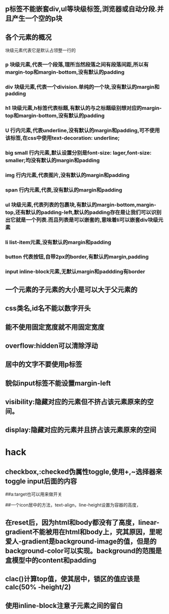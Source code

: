 ## p标签不能嵌套div,ul等块级标签,浏览器或自动分段.并且产生一个空的p块

## 各个元素的概况
块级元素代表它是默认占领整一行的
### p   块级元素,代表一个段落,理所当然段落之间有段落间距,所以有margin-top和margin-bottom,没有默认的padding
### div 块级元素,代表一个division.单纯的一个块,没有默认的margin和padding
### h1  块级元素,h标签代表标题,有默认的与之标题级别想对应的margin-top和margin-bottom,没有默认的padding
### U  行内元素,代表underline,没有默认的margin和padding,可不使用该标签,在css中使用text-decoration: underline;
### big small 行内元素,默认设置分别是font-size: lager,font-size: smaller;均没有默认的margin和padding
### img 行内元素,代表图片,没有默认的margin和padding
### span 行内元素,代表,没有默认的margin和padding
### ul 块级元素,代表列表的包裹块,有默认的margin-bottom,margin-top,还有默认的padding-left,默认的padding存在是让我们可以识别出它就是一个列表.而且列表是可以嵌套的,意味着li可以嵌套div块级元素
### li list-item元素,没有默认的margin和padding
### button 代表按钮,自带2px的border,有默认的margin,padding
### input inline-block元素,无默认margin和paddding有border

## 一个元素的子元素的大小是可以大于父元素的

## css类名,id名不能以数字开头

## 能不使用固定宽度就不用固定宽度

## overflow:hidden可以清除浮动

## 居中的文字不要使用p标签

## 貌似input标签不能设置margin-left

##  visibility:隐藏对应的元素但不挤占该元素原来的空间。
## display:隐藏对应的元素并且挤占该元素原来的空间

# hack

## checkbox,:checked伪属性toggle,使用+,~选择器来toggle input后面的内容

##a:target也可以用来做开关

##一个icon居中的方法，text-align，line-height设置为容器的高度，


## 在reset后，因为html和body都没有了高度，linear-gradient不能被用在html和body上，究其原因，里呢爱人-gradient是background-image的值，但是的background-color可以实现。background的范围是盒模型中的content和padding

## clac()计算top值，使其居中，锁区的值应该是calc(50% -height/2)

## 使用inline-block注意子元素之间的留白
